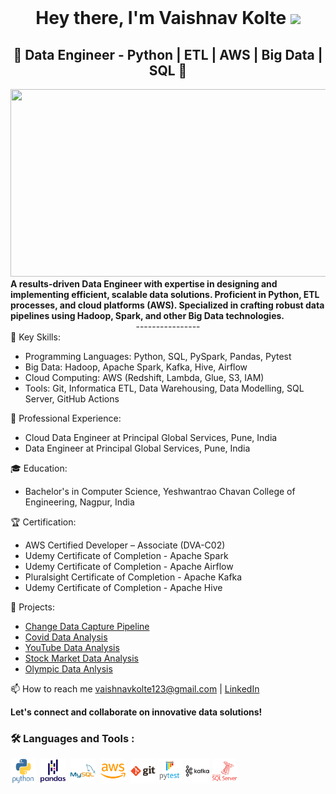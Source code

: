 <img src="https://komarev.com/ghpvc/?username=vaishnav009 &style=flat-square&color=blue" alt=""/>
<h1 align="center">
  Hey there, I'm Vaishnav Kolte
  <img src="https://media.giphy.com/media/hvRJCLFzcasrR4ia7z/giphy.gif" width="30px"/>
</h1>
<h2 align="center">
  🚀 Data Engineer - Python | ETL | AWS | Big Data | SQL 🚀
</h2>
<div align="center">
  <img src="https://media.giphy.com/media/dWesBcTLavkZuG35MI/giphy.gif" width="600" height="300"/>
</div>
<b align="center">A results-driven Data Engineer with expertise in designing and implementing efficient, scalable data solutions. Proficient in Python, ETL processes, and cloud platforms (AWS). Specialized in crafting robust data pipelines using Hadoop, Spark, and other Big Data technologies.</b>
<div align='center'>
          ----------------       
</div>
🔧 Key Skills:

- Programming Languages: Python, SQL, PySpark, Pandas, Pytest
- Big Data: Hadoop, Apache Spark, Kafka, Hive, Airflow
- Cloud Computing: AWS (Redshift, Lambda, Glue, S3, IAM)
- Tools: Git, Informatica ETL, Data Warehousing, Data Modelling, SQL Server, GitHub Actions

💼 Professional Experience:
- Cloud Data Engineer at Principal Global Services, Pune, India
- Data Engineer at Principal Global Services, Pune, India

🎓 Education:
- Bachelor's in Computer Science, Yeshwantrao Chavan College of Engineering, Nagpur, India

🏆 Certification:
- AWS Certified Developer – Associate (DVA-C02)
- Udemy Certificate of Completion - Apache Spark
- Udemy Certificate of Completion - Apache Airflow
- Pluralsight Certificate of Completion - Apache Kafka
- Udemy Certificate of Completion - Apache Hive

📂 Projects:
- <a href="https://github.com/vaishnav009/change_data_capture">Change Data Capture Pipeline</a>
- <a href="https://github.com/vaishnav009/covid_data_analysis_aws">Covid Data Analysis</a>
- <a href="https://github.com/vaishnav009/youtube_data_airflow_project">YouTube Data Analysis</a>
- <a href="https://github.com/vaishnav009/stock_market_data_analysis_kafka_project">Stock Market Data Analysis</a>
- <a href="https://github.com/vaishnav009/olympic_data_azure_project">Olympic Data Anlysis</a>

📫 How to reach me vaishnavkolte123@gmail.com | <a href="https://www.linkedin.com/in/vaishnav-kolte/">LinkedIn </a>


<b>Let's connect and collaborate on innovative data solutions!</b>

### :hammer_and_wrench: Languages and Tools :
<div>
  <img src="https://github.com/devicons/devicon/blob/master/icons/python/python-original-wordmark.svg" title="Python"  alt="Python" width="40" height="40"/>&nbsp;
  <img src="https://github.com/devicons/devicon/blob/master/icons/pandas/pandas-original-wordmark.svg" title="Pandas"  alt="Pandas" width="40" height="40"/>&nbsp;
  <img src="https://github.com/devicons/devicon/blob/master/icons/mysql/mysql-original-wordmark.svg" title="MySQL"  alt="MySQL" width="40" height="40"/>&nbsp;
  <img src="https://github.com/devicons/devicon/blob/master/icons/amazonwebservices/amazonwebservices-plain-wordmark.svg" title="AWS" alt="AWS" width="40" height="40"/>&nbsp;
  <img src="https://github.com/devicons/devicon/blob/master/icons/git/git-original-wordmark.svg" title="Git" **alt="Git" width="40" height="40"/>
  <img src="https://github.com/devicons/devicon/blob/master/icons/pytest/pytest-original-wordmark.svg" title="Git" **alt="Git" width="40" height="40"/>
  <img src="https://github.com/devicons/devicon/blob/master/icons/apachekafka/apachekafka-original-wordmark.svg" title="Git" **alt="Git" width="40" height="40"/>
  <img src="https://github.com/devicons/devicon/blob/master/icons/microsoftsqlserver/microsoftsqlserver-plain-wordmark.svg" title="Git" **alt="Git" width="40" height="40"/>
</div>

<!--
**vaishnav009/vaishnav009** is a ✨ _special_ ✨ repository because its `README.md` (this file) appears on your GitHub profile.

Here are some ideas to get you started:

- 🔭 I’m currently working on ...
- 🌱 I’m currently learning ...

- 🤔 I’m looking for help with ...
- 💬 Ask me about ...
- 📫 How to reach me: ...
- 😄 Pronouns: ...
- ⚡ Fun fact: ...
-->
